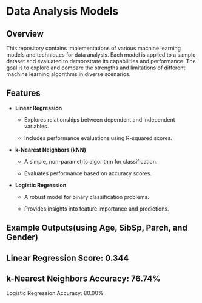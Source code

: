 Data Analysis Models
====================

Overview
--------

This repository contains implementations of various machine learning models and techniques for data analysis. Each model is applied to a sample dataset and evaluated to demonstrate its capabilities and performance. The goal is to explore and compare the strengths and limitations of different machine learning algorithms in diverse scenarios.

Features
--------

*   **Linear Regression**
    
    *   Explores relationships between dependent and independent variables.
        
    *   Includes performance evaluations using R-squared scores.
        
*   **k-Nearest Neighbors (kNN)**
    
    *   A simple, non-parametric algorithm for classification.
        
    *   Evaluates performance based on accuracy scores.
        
*   **Logistic Regression**
    
    *   A robust model for binary classification problems.
        
    *   Provides insights into feature importance and predictions.

        
Example Outputs(using Age, SibSp, Parch, and Gender)
--------
Linear Regression
Score: 0.344
--------
k-Nearest Neighbors
Accuracy: 76.74%
--------
Logistic Regression
Accuracy: 80.00%
